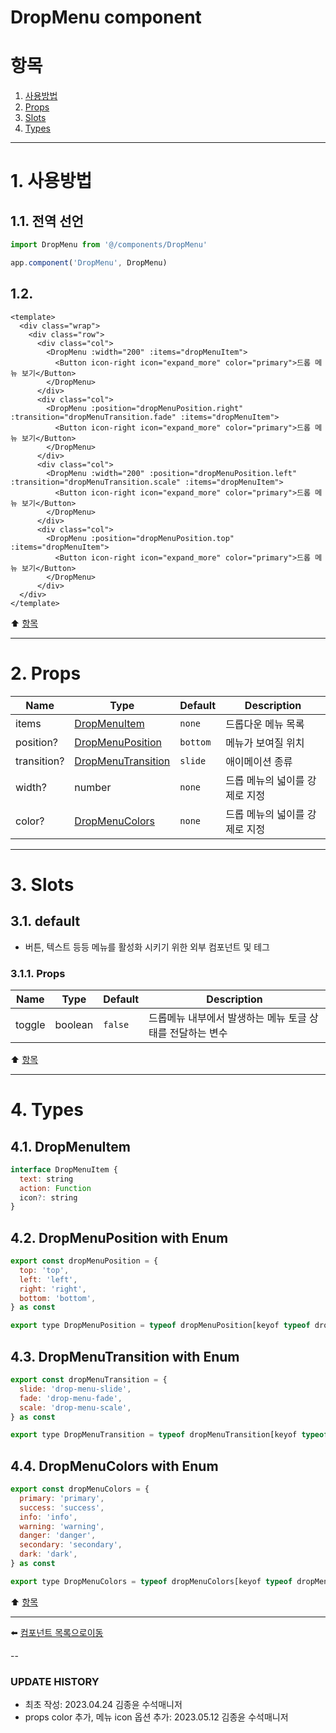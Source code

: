 # DropMenu component

# 항목

1. [사용방법](#1-사용방법)
2. [Props](#2-props)
3. [Slots](#3-slots)
4. [Types](#4-types)

---

# 1. 사용방법

## 1.1. 전역 선언
```typescript
import DropMenu from '@/components/DropMenu'

app.component('DropMenu', DropMenu)
```

## 1.2.
```vue
<template>
  <div class="wrap">
    <div class="row">
      <div class="col">
        <DropMenu :width="200" :items="dropMenuItem">
          <Button icon-right icon="expand_more" color="primary">드롭 메뉴 보기</Button>
        </DropMenu>
      </div>
      <div class="col">
        <DropMenu :position="dropMenuPosition.right" :transition="dropMenuTransition.fade" :items="dropMenuItem">
          <Button icon-right icon="expand_more" color="primary">드롭 메뉴 보기</Button>
        </DropMenu>
      </div>
      <div class="col">
        <DropMenu :width="200" :position="dropMenuPosition.left" :transition="dropMenuTransition.scale" :items="dropMenuItem">
          <Button icon-right icon="expand_more" color="primary">드롭 메뉴 보기</Button>
        </DropMenu>
      </div>
      <div class="col">
        <DropMenu :position="dropMenuPosition.top" :items="dropMenuItem">
          <Button icon-right icon="expand_more" color="primary">드롭 메뉴 보기</Button>
        </DropMenu>
      </div>
  </div>
</template>
```

:arrow_up: [항목](#항목)

---

# 2. Props
| Name | Type | Default | Description |
|------|------|---------|-------------|
| items | [DropMenuItem](#41-DropMenuItem) | <code>none</code> | 드롭다운 메뉴 목록 |
| position? | [DropMenuPosition](#42-DropMenuPosition-with-enum) | <code>bottom</code> | 메뉴가 보여질 위치 |
| transition? | [DropMenuTransition](#43-DropMenuTransition-with-enum) | <code>slide</code> | 애이메이션 종류 |
| width? | number | <code>none</code> | 드롭 메뉴의 넓이를 강제로 지정 |
| color? | [DropMenuColors](#44-dropmenucolors-with-enum) | <code>none</code> | 드롭 메뉴의 넓이를 강제로 지정 |


---

# 3. Slots

## 3.1. default

* 버튼, 텍스트 등등 메뉴를 활성화 시키기 위한 외부 컴포넌트 및 테그

### 3.1.1. Props

| Name | Type | Default | Description |
|------|------|---------|-------------|
| toggle | boolean | <code>false</code> | 드롭메뉴 내부에서 발생하는 메뉴 토글 상태를 전달하는 변수 |

:arrow_up: [항목](#항목)

---

# 4. Types
## 4.1. DropMenuItem
```js
interface DropMenuItem {
  text: string
  action: Function
  icon?: string
}
```

## 4.2. DropMenuPosition with Enum
```js
export const dropMenuPosition = {
  top: 'top',
  left: 'left',
  right: 'right',
  bottom: 'bottom',
} as const

export type DropMenuPosition = typeof dropMenuPosition[keyof typeof dropMenuPosition]
```

## 4.3. DropMenuTransition with Enum
```js
export const dropMenuTransition = {
  slide: 'drop-menu-slide',
  fade: 'drop-menu-fade',
  scale: 'drop-menu-scale',
} as const

export type DropMenuTransition = typeof dropMenuTransition[keyof typeof dropMenuTransition]
```

## 4.4. DropMenuColors with Enum
```js
export const dropMenuColors = {
  primary: 'primary',
  success: 'success',
  info: 'info',
  warning: 'warning',
  danger: 'danger',
  secondary: 'secondary',
  dark: 'dark',
} as const

export type DropMenuColors = typeof dropMenuColors[keyof typeof dropMenuColors]
```

:arrow_up: [항목](#항목)

---

:arrow_left: [컴포넌트 목록으로이동](https://github.com/dream-insight/ts-vue3/components)

--

### UPDATE HISTORY

* 최초 작성: 2023.04.24 김종윤 수석매니저
* props color 추가, 메뉴 icon 옵션 추가: 2023.05.12 김종윤 수석매니저